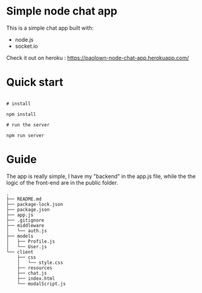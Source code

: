 # Simple node chat app

This is a simple chat app built with:

- node.js
- socket.io

Check it out on heroku : https://paolown-node-chat-app.herokuapp.com/

# Quick start

```text

# install
 
npm install

# run the server

npm run server

```
# Guide

The app is really simple, I have my "backend" in the app.js file, while the the logic of the front-end are in the 
public folder.

```text
.
├── README.md
├── package-lock.json
├── package.json
├── app.js
├── .gitignore
├── middleware
│   └── auth.js
├── models
│   ├── Profile.js
│   └── User.js
└── client
    ├── css
    │   └── style.css
    ├── resources
    ├── chat.js
    ├── index.html
    └── modalScript.js

```

